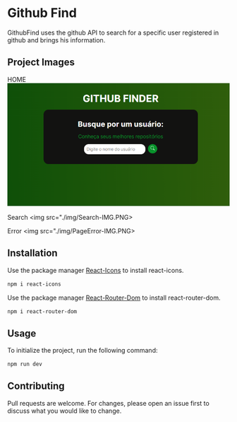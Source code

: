 # Github Find 

GithubFind uses the github API to search for a specific user registered in github and brings his information.

## Project Images

HOME
<img src="./img/Home-IMG.PNG">

Search
<img src="./img/Search-IMG.PNG>

Error
<img src="./img/PageError-IMG.PNG>

## Installation

Use the package manager [React-Icons](https://www.npmjs.com/package/react-icons) to install react-icons.

```bash
npm i react-icons
```

Use the package manager [React-Router-Dom](https://www.npmjs.com/package/react-router-dom) to install react-router-dom.

```bash
npm i react-router-dom
```

## Usage

To initialize the project, run the following command:

```python
npm run dev

```

## Contributing

Pull requests are welcome. For changes, please open an issue first
to discuss what you would like to change.